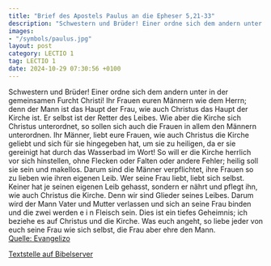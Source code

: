 ```yaml
---
title: "Brief des Apostels Paulus an die Epheser 5,21-33"
description: "Schwestern und Brüder! Einer ordne sich dem andern unter in der gemeinsamen Furcht Christi! Ihr Frauen euren Männern wie dem Herrn; denn der Mann ist das Haupt der Frau, wie auch Christus das Haupt der Kirche ist. Er selbst ist der Retter des Leibes. Wie aber die Kirche sich Chri...."
images:
- "/symbols/paulus.jpg"
layout: post
category: LECTIO 1
tag: LECTIO 1
date: 2024-10-29 07:30:56 +0100
---
```

Schwestern und Brüder! Einer ordne sich dem andern unter in der gemeinsamen Furcht Christi!
Ihr Frauen euren Männern wie dem Herrn;
denn der Mann ist das Haupt der Frau, wie auch Christus das Haupt der Kirche ist. Er selbst ist der Retter des Leibes.
Wie aber die Kirche sich Christus unterordnet, so sollen sich auch die Frauen in allem den Männern unterordnen.<!--more-->
Ihr Männer, liebt eure Frauen, wie auch Christus die Kirche geliebt und sich für sie hingegeben hat,
um sie zu heiligen, da er sie gereinigt hat durch das Wasserbad im Wort!
So will er die Kirche herrlich vor sich hinstellen, ohne Flecken oder Falten oder andere Fehler; heilig soll sie sein und makellos.
Darum sind die Männer verpflichtet, ihre Frauen so zu lieben wie ihren eigenen Leib. Wer seine Frau liebt, liebt sich selbst.
Keiner hat je seinen eigenen Leib gehasst, sondern er nährt und pflegt ihn, wie auch Christus die Kirche.
Denn wir sind Glieder seines Leibes.
Darum wird der Mann Vater und Mutter verlassen und sich an seine Frau binden und die zwei werden e i n Fleisch sein.
Dies ist ein tiefes Geheimnis; ich beziehe es auf Christus und die Kirche.
Was euch angeht, so liebe jeder von euch seine Frau wie sich selbst, die Frau aber ehre den Mann.<br>
[Quelle: Evangelizo](https://evangeliumtagfuertag.org/DE/gospel)

[Textstelle auf Bibelserver](https://www.bibleserver.com/EU/Epheser5,21-33)
